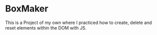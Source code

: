 # BoxMaker
This is a Project of my own where I practiced how to create, delete and reset elements within the DOM with JS.
